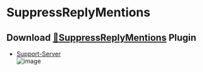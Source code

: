 # SuppressReplyMentions
## Download [**🔽SuppressReplyMentions**](https://betterdiscord.net/ghdl?id=3466) Plugin
 - [Support-Server](https://discord.gg/gvA2ree)<br>
![image](https://i.imgur.com/DifgQKg.png) 
